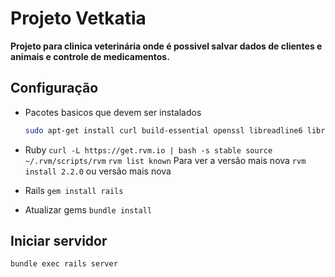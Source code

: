 # Projeto Vetkatia

__Projeto para clinica veterinária onde é possivel salvar dados de clientes e animais e controle de medicamentos.__

## Configuração

- Pacotes basicos que devem ser instalados
  ```bash
  sudo apt-get install curl build-essential openssl libreadline6 libreadline6-dev curl git-core zlib1g zlib1g-dev libssl-dev libyaml-dev libsqlite3-dev sqlite3 libxml2-dev libxslt-dev autoconf libc6-dev ncurses-dev automake libtool bison subversion
  ```
- Ruby
  ``curl -L https://get.rvm.io | bash -s stable
source ~/.rvm/scripts/rvm``
``rvm list known`` Para ver a versão mais nova
``rvm install 2.2.0`` ou versão mais nova

- Rails
  ``gem install rails``
  
- Atualizar gems
  ``bundle install``
  
## Iniciar servidor
  ``bundle exec rails server``
